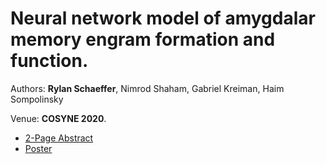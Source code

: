 # Neural network model of amygdalar memory engram formation and function.

Authors: **Rylan Schaeffer**, Nimrod Shaham, Gabriel Kreiman, Haim Sompolinsky

Venue: **COSYNE 2020**.

- [2-Page Abstract](abstract.pdf)
- [Poster](2-082_Schaeffer_main_poster.png)